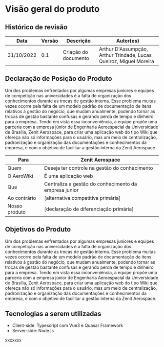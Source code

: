 # Visão geral do produto

## Histórico de revisão 

| Data       | Versão | Descrição            | Autor(es)                                                    |
| ---------- | ------ | -------------------- | ------------------------------------------------------------ |
| 31/10/2022 | 0.1    | Criação do documento | Arthur D'Assumpção, Arthur Trindade, Lucas Queiroz, Miguel Moreira |

## Declaração de Posição do Produto

Um dos problemas enfrentados por algumas empresas juniores e equipes de competição nas universidades é a falta de organização dos conhecimentos durante as trocas de gestão interna. Esse problema muitas vezes ocorre pela falta de um modelo padrão de documentação de itens relativos à gestão do negócio, que mudam anualmente, podendo tornar as trocas de gestão bastante confusas e gerando perda de tempo e dinheiro para a empresa. 
Tendo em vista essa inconveniência, a equipe propõe uma parceria com a empresa júnior de Engenharia Aeroespacial da Universidade de Brasília, Zenit Aerospace, para criar uma aplicação web do tipo Wiki que ofereça não só informações para o usuário, mas um meio de centralização, padronização e organização das documentações e conhecimentos da empresa, e com o objetivo de facilitar a gestão interna da Zenit Aerospace.

| Para          | Zenit Aerospace                                       |
| ------------- | ----------------------------------------------------- |
| Quem          | Deseja ter controle na gestão do conhecimento         |
| O AeroWiki    | É uma aplicação web                                   |
| Que           | Centraliza a gestão do conhecimento da empresa junior |
| Ao contrário  | [alternativa competitiva primária]                    |
| Nosso produto | [declaração de diferenciação primária]                |



## Objetivos do Produto

Um dos problemas enfrentados por algumas empresas juniores e equipes de competição nas universidades é a falta de organização dos conhecimentos durante as trocas de gestão interna. Esse problema muitas vezes ocorre pela falta de um modelo padrão de documentação de itens relativos à gestão do negócio, que mudam anualmente, podendo tornar as trocas de gestão bastante confusas e gerando perda de tempo e dinheiro para a empresa. 
Tendo em vista essa inconveniência, a equipe propõe uma parceria com a empresa júnior de Engenharia Aeroespacial da Universidade de Brasília, Zenit Aerospace, para criar uma aplicação web do tipo Wiki que ofereça não só informações para o usuário, mas um meio de centralização, padronização e organização das documentações e conhecimentos da empresa, e com o objetivo de facilitar a gestão interna da Zenit Aerospace.



## Tecnologias a serem utilizadas

* Client-side: Typescript com Vue3 e Quasar Framework
* Server-side: Node.js


xxxxxxx
